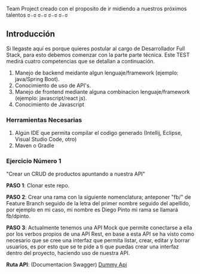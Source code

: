 Team Project creado con el proposito de ir midiendo a nuestros próximos talentos 
ಠ⌣ಠ ಠ⌣ಠ ಠ⌣ಠ ಠ⌣ಠ

## Introducción

Si llegaste aquí es porque quieres postular al cargo de Desarrollador Full Stack, para esto debemos comenzar con la parte parte técnica. Este TEST medirá cuatro competencias que se detallan a continuación.

1. Manejo de backend meidante algun lenguaje/framework (ejemplo: java/Spring Boot).
2. Conocimiento de uso de API's.
3. Manejo de frontend mediante alguna combinacion lenguaje/framework (ejemplo: javascript/react js).
4. Conocimiento de Javascript

### Herramientas Necesarias

1. Algún IDE que permita compilar el codigo generado (Intellij, Eclipse, Visual Studio Code, otro)
2. Maven o Gradle

### Ejercicio Número 1

"Crear un CRUD de productos apuntando a nuestra API"

**PASO 1**: Clonar este repo.

**PASO 2**: Crear una rama con la siguiente nomenclatura; anteponer "fb/" de Feature Branch seguido de la letra del primer nombre seguido del apellido, por ejemplo en mi caso, mi nombre es Diego Pinto mi rama se llamará fb/dpinto.

**PASO 3**: Actualmente tenemos una API Mock que permite conectarse a ella por los verbos propios de una API Rest, en base a esta API se ha visto como necesario que se cree una interfaz que permita listar, crear, editar y borrar usuarios, es por esto que se te pide a ti que puedas crear una interfaz dentro del proyecto, haciendo uso de nuestra API.

**Ruta API**: (Documentacion Swagger) [Dummy Api](https://sistemas.forus.cl/forus/challenge/dummy-api)




